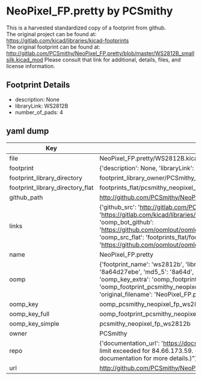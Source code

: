 # NeoPixel_FP.pretty by PCSmithy  
This is a harvested standardized copy of a footprint from github.  
The original project can be found at:  
https://gitlab.com/kicad/libraries/kicad-footprints  
The original footprint can be found at:
http://gitlab.com/PCSmithy/NeoPixel_FP.pretty/blob/master/WS2812B_smallsilk.kicad_mod
Please consult that link for additional, details, files, and license information.  
## Footprint Details
* description: None  
* libraryLink: WS2812B  
* number_of_pads: 4  
## yaml dump  
| Key | Value |  
| --- | --- |  
| file | NeoPixel_FP.pretty/WS2812B.kicad_mod |  
| footprint | {'description': None, 'libraryLink': 'WS2812B', 'number_of_pads': 4} |  
| footprint_library_directory | footprint_library_owner/PCSmithy_NeoPixel_FP.pretty |  
| footprint_library_directory_flat | footprints_flat/pcsmithy_neopixel_fp_ws2812b/working |  
| github_path | http://github.com/PCSmithy/NeoPixel_FP.pretty/blob/master/WS2812B.kicad_mod |  
| links | {'github_src': 'http://gitlab.com/PCSmithy/NeoPixel_FP.pretty/blob/master/WS2812B_smallsilk.kicad_mod', 'github_src_repo': 'https://gitlab.com/kicad/libraries/kicad-footprints', 'oomp_bot': 'footprints/pcsmithy_neopixel_fp_ws2812b/working', 'oomp_bot_github': 'https://github.com/oomlout/oomlout_oomp_footprint_bot/tree/main/footprints/pcsmithy_neopixel_fp_ws2812b/working', 'oomp_src_flat': 'footprints_flat/footprints_flat/pcsmithy_neopixel_fp_ws2812b/working', 'oomp_src_flat_github': 'https://github.com/oomlout/oomlout_oomp_footprint_src/tree/main/footprints_flat/pcsmithy_neopixel_fp_ws2812b/working'} |  
| name | NeoPixel_FP.pretty |  
| oomp | {'footprint_name': 'ws2812b', 'library_name': 'neopixel_fp', 'md5': '8a64d27ebee580757ccb701b461874bf', 'md5_10': '8a64d27ebe', 'md5_5': '8a64d', 'md5_6': '8a64d2', 'oomp_key': 'oomp_pcsmithy_neopixel_fp_ws2812b', 'oomp_key_extra': 'oomp_footprint_pcsmithy_neopixel_fp_ws2812b', 'oomp_key_full': 'oomp_footprint_pcsmithy_neopixel_fp_ws2812b_8a64d2', 'oomp_key_simple': 'pcsmithy_neopixel_fp_ws2812b', 'original_filename': 'NeoPixel_FP.pretty/WS2812B.kicad_mod', 'owner_name': 'pcsmithy'} |  
| oomp_key | oomp_pcsmithy_neopixel_fp_ws2812b |  
| oomp_key_full | oomp_footprint_pcsmithy_neopixel_fp_ws2812b |  
| oomp_key_simple | pcsmithy_neopixel_fp_ws2812b |  
| owner | PCSmithy |  
| repo | {'documentation_url': 'https://docs.github.com/rest/overview/resources-in-the-rest-api#rate-limiting', 'message': "API rate limit exceeded for 84.66.173.59. (But here's the good news: Authenticated requests get a higher rate limit. Check out the documentation for more details.)"} |  
| url | http://github.com/PCSmithy/NeoPixel_FP.pretty |  

